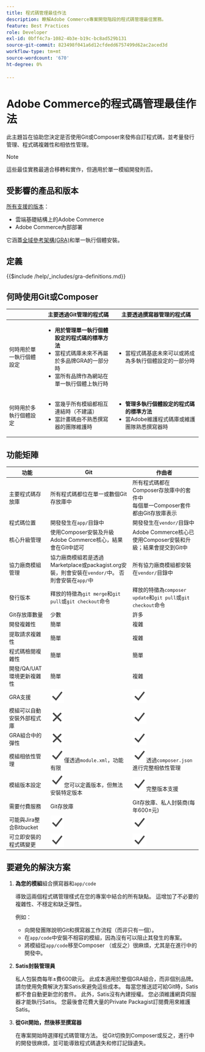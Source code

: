 ```yaml
---
title: 程式碼管理最佳作法
description: 瞭解Adobe Commerce專案開發階段的程式碼管理最佳實務。
feature: Best Practices
role: Developer
exl-id: 0bff4c7a-1082-4b3e-b19c-bc8ad529b131
source-git-commit: 823498f041a6d12cfdedd6757499d62ac2aced3d
workflow-type: tm+mt
source-wordcount: '670'
ht-degree: 0%

---
```


# Adobe Commerce的程式碼管理最佳作法

此主題旨在協助您決定是否使用Git或Composer來發佈自訂程式碼，並考量發行管理、程式碼複雜性和相依性管理。

>[!NOTE]
>
>這些最佳實務最適合移轉和實作，但適用於單一模組開發則否。

## 受影響的產品和版本

[所有支援的版本](../../../release/versions.md)：

- 雲端基礎結構上的Adobe Commerce
- Adobe Commerce內部部署

它涵蓋[全域參考架構(GRA)](../../architecture/global-reference/overview.md)和單一執行個體安裝。

## 定義

{{$include /help/_includes/gra-definitions.md}}

## 何時使用Git或Composer

<table>
<thead>
  <tr>
    <th></th>
    <th>主要透過Git管理的程式碼</th>
    <th>主要透過撰寫器管理的程式碼</th>
  </tr>
</thead>
<tbody>
  <tr>
    <td>何時用於單一執行個體設定</td>
    <td>
      <ul>
        <li><strong>用於管理單一執行個體設定的程式碼的標準方法</strong></li>
        <li>當程式碼庫未來不再屬於多品牌GRA的一部分時</li>
        <li>當所有品牌作為網站在單一執行個體上執行時</li>
      </ul>
    </td>
    <td>
      <ul>
        <li>當程式碼基底未來可以或將成為多執行個體設定的一部分時</li>
      </ul>
    </td>
  </tr>
  <tr>
    <td>何時用於多執行個體設定</td>
    <td>
      <ul>
        <li>當幾乎所有模組都相互連結時（不建議）</li>
        <li>當計畫碼由不熟悉撰寫器的團隊維護時</li>
      </ul>
    </td>
    <td>
      <ul>
        <li><strong>管理多執行個體設定的程式碼的標準方法</strong></li>
        <li>當Adobe維護程式碼庫或維護團隊熟悉撰寫器時</li>
      </ul>
    </td>
  </tr>
</tbody>
</table>

## 功能矩陣

| 功能 | Git | 作曲者 |
|------------------------------------------------------|-------------------------------------------------------------------------------------------------------------------------------------------------------|-------------------------------------------------------------------------------------------------------------------------------|
| 主要程式碼存放庫 | 所有程式碼都位在單一或數個Git存放庫中 | 所有程式碼都在Composer存放庫中的套件中<br>每個單一Composer套件都由Git存放庫表示 |
| 程式碼位置 | 開發發生在`app/`目錄中 | 開發發生在`vendor/`目錄中 |
| 核心升級管理 | 使用Composer安裝及升級Adobe Commerce核心，結果會在Git中認可 | Adobe Commerce核心已使用Composer安裝和升級；結果會提交到Git中 |
| 協力廠商模組管理 | 協力廠商模組若是透過Marketplace或packagist.org安裝，則會安裝在`vendor/`中。 否則會安裝在`app/`中 | 所有協力廠商模組都安裝在`vendor/`目錄中 |
| 發行版本 | 釋放的特徵為`git merge`和`git pull`或`git checkout`命令 | 釋放的特徵為`composer update`和`git pull`或`git checkout`命令 |
| Git存放庫數量 | 少數 | 許多 |
| 開發複雜性 | 簡單 | 複雜 |
| 提取請求複雜性 | 簡單 | 複雜 |
| 程式碼檢閱複雜性 | 簡單 | 簡單 |
| 開發/QA/UAT環境更新複雜性 | 簡單 | 複雜 |
| GRA支援 | ![是圖示](../../../assets/yes.svg) | ![是圖示](../../../assets/yes.svg) |
| 模組可以自動安裝外部程式庫 | ![沒有圖示](../../../assets/no.svg) | ![是圖示](../../../assets/yes.svg) |
| GRA組合中的彈性 | ![沒有圖示](../../../assets/no.svg) | ![是圖示](../../../assets/yes.svg) |
| 模組相依性管理 | ![是圖示](../../../assets/yes.svg)僅透過`module.xml`，功能有限 | ![是圖示](../../../assets/yes.svg)透過`composer.json`進行完整相依性管理 |
| 模組版本設定 | ![是圖示](../../../assets/yes.svg)您可以定義版本，但無法安裝特定版本 | ![是圖示](../../../assets/yes.svg)完整版本支援 |
| 需要付費服務 | Git存放庫 | Git存放庫、私人封裝商(每年600±元) |
| 可能與Jira整合Bitbucket | ![是圖示](../../../assets/yes.svg) | ![是圖示](../../../assets/yes.svg) |
| 可立即安裝的程式碼變更 | ![是圖示](../../../assets/yes.svg) | ![是圖示](../../../assets/yes.svg) |

## 要避免的解決方案

1. **為您的模組**&#x200B;組合撰寫器和`app/code`

   導致這兩個程式碼管理樣式在您的專案中結合的所有缺點。 這增加了不必要的複雜性、不穩定和缺乏彈性。

   例如：
   - 向開發團隊說明Git和撰寫器工作流程（而非只有一個）。
   - 在`app/code`中安裝不相容的模組，因為沒有可以阻止其發生的專案。
   - 將模組從`app/code`移至Composer （或反之）很麻煩，尤其是在進行中的開發中。

1. **Satis封裝管理員**

   私人包裝商每年±費600歐元。 此成本適用於整個GRA組合，而非個別品牌。 請勿使用免費解決方案Satis來避免這些成本。 每當您推送認可給Git時，Satis都不會自動更新您的套件。 此外，Satis沒有內建授權。 您必須維護網頁伺服器才能執行Satis。 您最後會花費大量的Private Packagist訂閱費用來維護Satis。

1. **從Git開始，然後移至撰寫器**

   在專案開始時選擇程式碼管理方法。 從Git切換到Composer或反之，進行中的開發很麻煩，並可能導致程式碼遺失和修訂記錄遺失。
